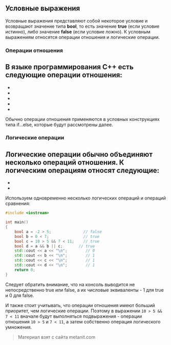 ## Условные выражения

Условные выражения представляют собой некоторое условие и возвращают значение типа **bool**, то есть значение **true** (если условие истинно), либо значение **false** (если условие ложно). К условным выражениям относятся операции отношения и логические операции.

### Операции отношения

В языке программирования C++ есть следующие операции отношения:
- 
- 
- 
- 
- 
- 

Обычно операции отношения применяются в условных конструкциях типа if...else, которые будут рассмотрены далее.

### Логические операции

Логические операции обычно объединяют несколько операций отношения. К логическим операциям относят следующие:
- 
- 
- 

Используем одновременно несколько логических операций и операций сравнения:

```cpp
#include <iostream>

int main()
{
    bool a = -2 > 5;              // false
    bool b = 0 < 7;               // true
    bool c = 10 > 5 && 7 < 11;    // true
    bool d = a && b || c;       // true
    std::cout << a << "\n";        // 0
    std::cout << b << "\n";        // 1
    std::cout << c << "\n";        // 1
    std::cout << d << "\n";        // 1
    return 0;
}
```

Следует обратить внимание, что на консоль выводится не непосредственно true или false, а их числовые эквиваленты - 1 для true и 0 для false.

И также стоит учитывать, что операции отношения имеют больший приоритет, чем логические операции. Поэтому в выражении `10 > 5 && 7 < 11` вначале будут выполняться подвыражения - операции отношения `10 > 5` и `7 < 11`, а затем собственно операция логического умножения.


> Материал взят с сайта metanit.com